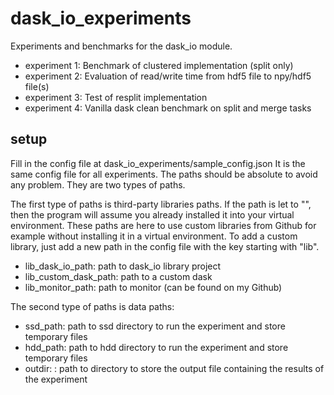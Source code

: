 # dask_io_experiments
Experiments and benchmarks for the dask_io module.

- experiment 1: Benchmark of clustered implementation (split only)
- experiment 2: Evaluation of read/write time from hdf5 file to npy/hdf5 file(s)
- experiment 3: Test of resplit implementation
- experiment 4: Vanilla dask clean benchmark on split and merge tasks 

## setup
Fill in the config file at dask_io_experiments/sample_config.json
It is the same config file for all experiments.
The paths should be absolute to avoid any problem.
They are two types of paths.

The first type of paths is third-party libraries paths. 
If the path is let to "", then the program will assume you already installed it into your virtual environment.
These paths are here to use custom libraries from Github for example without installing it in a virtual environment.
To add a custom library, just add a new path in the config file with the key starting with "lib".
- lib_dask_io_path: path to dask_io library project
- lib_custom_dask_path: path to a custom dask 
- lib_monitor_path: path to monitor (can be found on my Github)

The second type of paths is data paths:
- ssd_path: path to ssd directory to run the experiment and store temporary files
- hdd_path: path to hdd directory to run the experiment and store temporary files
- outdir: : path to directory to store the output file containing the results of the experiment